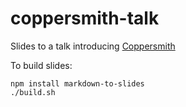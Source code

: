 # coppersmith-talk

Slides to a talk introducing [Coppersmith](https://github.com/CommBank/coppersmith)

To build slides:

```
npm install markdown-to-slides
./build.sh
```
